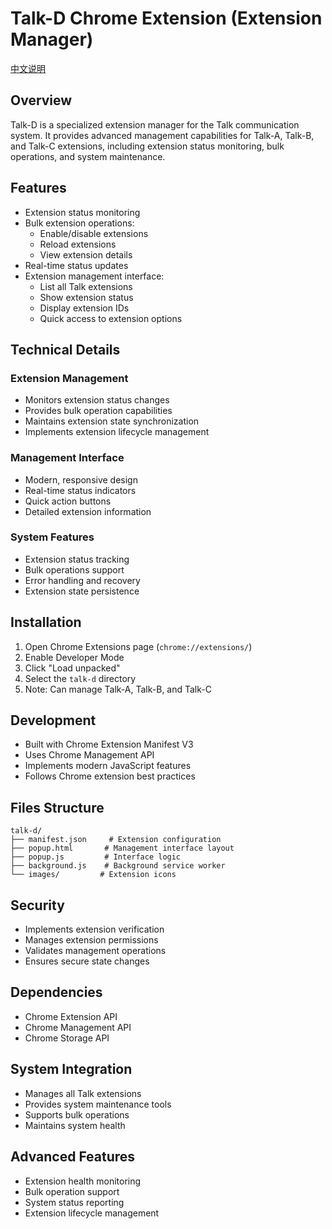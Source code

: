 # Talk-D Chrome Extension (Extension Manager)

[中文说明](README_CN.md)

## Overview
Talk-D is a specialized extension manager for the Talk communication system. It provides advanced management capabilities for Talk-A, Talk-B, and Talk-C extensions, including extension status monitoring, bulk operations, and system maintenance.

## Features
- Extension status monitoring
- Bulk extension operations:
  - Enable/disable extensions
  - Reload extensions
  - View extension details
- Real-time status updates
- Extension management interface:
  - List all Talk extensions
  - Show extension status
  - Display extension IDs
  - Quick access to extension options

## Technical Details

### Extension Management
- Monitors extension status changes
- Provides bulk operation capabilities
- Maintains extension state synchronization
- Implements extension lifecycle management

### Management Interface
- Modern, responsive design
- Real-time status indicators
- Quick action buttons
- Detailed extension information

### System Features
- Extension status tracking
- Bulk operations support
- Error handling and recovery
- Extension state persistence

## Installation
1. Open Chrome Extensions page (`chrome://extensions/`)
2. Enable Developer Mode
3. Click "Load unpacked"
4. Select the `talk-d` directory
5. Note: Can manage Talk-A, Talk-B, and Talk-C

## Development
- Built with Chrome Extension Manifest V3
- Uses Chrome Management API
- Implements modern JavaScript features
- Follows Chrome extension best practices

## Files Structure
```
talk-d/
├── manifest.json     # Extension configuration
├── popup.html       # Management interface layout
├── popup.js         # Interface logic
├── background.js    # Background service worker
└── images/         # Extension icons
```

## Security
- Implements extension verification
- Manages extension permissions
- Validates management operations
- Ensures secure state changes

## Dependencies
- Chrome Extension API
- Chrome Management API
- Chrome Storage API

## System Integration
- Manages all Talk extensions
- Provides system maintenance tools
- Supports bulk operations
- Maintains system health

## Advanced Features
- Extension health monitoring
- Bulk operation support
- System status reporting
- Extension lifecycle management 